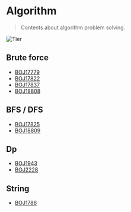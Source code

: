 # Algorithm
> Contents about algorithm problem solving.

![Tier][tier-image]

## Brute force
- [BOJ17779][게리맨더링2]
- [BOJ17822][원판돌리기]
- [BOJ17837][새로운게임2]
- [BOJ18808][스티커붙이기]

## BFS / DFS
- [BOJ17825][주사위윷놀이]
- [BOJ18809][Gaaaaaaaaaarden]

## Dp
- [BOJ1943][동전분배]
- [BOJ2228][구간나누기]

## String
- [BOJ1786][찾기]

<!-- Markdown link & img dfn's -->
[tier-image]: https://img.shields.io/badge/Tier-Gold2-gold
[게리맨더링2]: https://truebird.tech/algorithm/problems/boj17779
[원판돌리기]: https://truebird.tech/algorithm/problems/boj17822
[새로운게임2]: https://truebird.tech/algorithm/problems/boj17837
[스티커붙이기]: https://truebird.tech/algorithm/problems/boj18808
[주사위윷놀이]: https://truebird.tech/algorithm/problems/boj17825
[Gaaaaaaaaaarden]: https://truebird.tech/algorithm/problems/boj18809
[동전분배]: https://truebird.tech/algorithm/problems/boj1943
[구간나누기]: https://truebird.tech/algorithm/problems/boj2228
[찾기]: https://www.acmicpc.net/problem/1786
